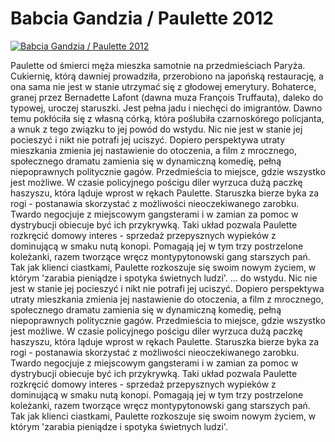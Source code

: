 Babcia Gandzia / Paulette 2012 
=============
[![Babcia Gandzia / Paulette 2012 ](http://vidos.pl/images/player.gif)](http://vidos.pl/babcia-gandzia-paulette-2012)

 Paulette od śmierci męża mieszka samotnie na przedmieściach Paryża. Cukiernię, którą dawniej prowadziła, przerobiono na japońską restaurację, a ona sama nie jest w stanie utrzymać się z głodowej emerytury. Bohaterce, granej przez Bernadette Lafont (dawna muza François Truffauta), daleko do typowej, uroczej staruszki. Jest pełna jadu i niechęci do imigrantów. Dawno temu pokłóciła się z własną córką, która poślubiła czarnoskórego policjanta, a wnuk z tego związku to jej powód do wstydu. Nic nie jest w stanie jej pocieszyć i nikt nie potrafi jej uciszyć. Dopiero perspektywa utraty mieszkania zmienia jej nastawienie do otoczenia, a film z mrocznego, społecznego dramatu zamienia się w dynamiczną komedię, pełną niepoprawnych politycznie gagów. Przedmieścia to miejsce, gdzie wszystko jest możliwe. W czasie policyjnego pościgu diler wyrzuca dużą paczkę haszyszu, która ląduje wprost w rękach Paulette. Staruszka bierze byka za rogi - postanawia skorzystać z możliwości nieoczekiwanego zarobku. Twardo negocjuje z miejscowym gangsterami i w zamian za pomoc w dystrybucji obiecuje być ich przykrywką. Taki układ pozwala Paulette rozkręcić domowy interes - sprzedaż przepysznych wypieków z dominującą w smaku nutą konopi. Pomagają jej w tym trzy postrzelone koleżanki, razem tworzące wręcz montypytonowski gang starszych pań. Tak jak klienci ciastkami, Paulette rozkoszuje się swoim nowym życiem, w którym 'zarabia pieniądze i spotyka świetnych ludzi'.  ... do wstydu. Nic nie jest w stanie jej pocieszyć i nikt nie potrafi jej uciszyć. Dopiero perspektywa utraty mieszkania zmienia jej nastawienie do otoczenia, a film z mrocznego, społecznego dramatu zamienia się w dynamiczną komedię, pełną niepoprawnych politycznie gagów. Przedmieścia to miejsce, gdzie wszystko jest możliwe. W czasie policyjnego pościgu diler wyrzuca dużą paczkę haszyszu, która ląduje wprost w rękach Paulette. Staruszka bierze byka za rogi - postanawia skorzystać z możliwości nieoczekiwanego zarobku. Twardo negocjuje z miejscowym gangsterami i w zamian za pomoc w dystrybucji obiecuje być ich przykrywką. Taki układ pozwala Paulette rozkręcić domowy interes - sprzedaż przepysznych wypieków z dominującą w smaku nutą konopi. Pomagają jej w tym trzy postrzelone koleżanki, razem tworzące wręcz montypytonowski gang starszych pań. Tak jak klienci ciastkami, Paulette rozkoszuje się swoim nowym życiem, w którym 'zarabia pieniądze i spotyka świetnych ludzi'.
